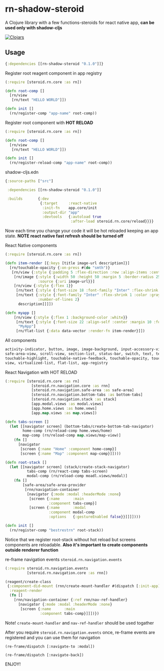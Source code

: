 # rn-shadow-steroid

A Clojure library with a few functions-steroids for react native app, **can be used only with shadow-cljs**

[![Clojars](https://img.shields.io/clojars/v/rn-shadow-steroid.svg)](https://clojars.org/rn-shadow-steroid)

## Usage

```clojure
{:dependencies [[rn-shadow-steroid "0.1.0"]]}
```

Register root reagent component in app registry

```clojure
(:require [steroid.rn.core :as rn])

(defn root-comp []
  [rn/view
   [rn/text "HELLO WORLD"]])

(defn init []
  (rn/register-comp "app-name" root-comp))
```

Register root component with **HOT RELOAD**

```clojure
(:require [steroid.rn.core :as rn])

(defn root-comp []
  [rn/view
   [rn/text "HELLO WORLD"]])

(defn init []
  (rn/register-reload-comp "app-name" root-comp))
```

shadow-cljs.edn
```clojure
{:source-paths ["src"]

 :dependencies [[rn-shadow-steroid "0.1.0"]]

 :builds       {:dev
                {:target     :react-native
                 :init-fn    app.core/init
                 :output-dir "app"
                 :devtools   {:autoload true
                              :after-load steroid.rn.core/reload}}}}
```

Now each time you change your code it will be hot reloaded keeping an app state. **NOTE react native fast refresh should be turned off**


React Native components

```clojure
(:require [steroid.rn.core :as rn])

(defn item-render [{:keys [title image-url description]}]
  [rn/touchable-opacity {:on-press #(do "smth")}
   [rn/view {:style {:padding 5 :flex-direction :row :align-items :center}}
    [rn/image {:style {:width 50 :height 50 :margin 5 :border-radius 25 :margin-right 10}
               :source {:uri image-url}}]
    [rn/view {:style {:flex 1}}
     [rn/text {:style {:font-size 18 :font-family "Inter" :flex-shrink 1}} title]
     [rn/text {:style {:font-family "Inter" :flex-shrink 1 :color :gray :margin-top 5}
               :number-of-lines 2}
      description]]]])

(defn myapp []
    [rn/view {:style {:flex 1 :background-color :white}}
     [rn/text {:style {:font-size 22 :align-self :center :margin 10 :font-family "Inter"}}
      "MyApp"]
     [rn/flat-list {:data data-vector :render-fn item-render}]])
```

All components
```clojure
activity-indicator, button, image, image-background, input-accessory-view, modal, picker, refresh-control
safe-area-view, scroll-view, section-list, status-bar, switch, text, text-input, toolbar-android
touchable-highlight, touchable-native-feedback, touchable-opacity, touchable-without-feedback
view, virtualized-list, flat-list, app-registry
```

React Navigation with HOT RELOAD

```clojure
(:require [steroid.rn.core :as rn]
            [steroid.rn.navigation.core :as rnn]
            [steroid.rn.navigation.safe-area :as safe-area]
            [steroid.rn.navigation.bottom-tabs :as bottom-tabs]
            [steroid.rn.navigation.stack :as stack]
            [app.modal.views :as modal.views]
            [app.home.views :as home.vews]
            [app.map.views :as map.views])

(defn tabs-screen []
  (let [[navigator screen] (bottom-tabs/create-bottom-tab-navigator)
        home-comp (rn/reload-comp home.vews/home)
        map-comp (rn/reload-comp map.views/map-view)]
    (fn []
      [navigator
       [screen {:name "Home" :component home-comp}]
       [screen {:name "Map" :component map-comp}]])))

(defn root-stack []
  (let [[navigator screen] (stack/create-stack-navigator)
          tabs-comp (rn/react-comp tabs-screen)
          modal-comp (rn/reload-comp moadl.views/modal)]
    (fn []
        [safe-area/safe-area-provider
         [rnn/navigation-container
          [navigator {:mode :modal :headerMode :none}
           [screen {:name      :main
                    :component tabs-comp}]
           [screen {:name      :modal
                    :component modal-comp
                    :options   {:gestureEnabled false}}]]]])))

(defn init []
  (rn/register-comp "bestrestrn" root-stack))
```

Notice that we register root-stack without hot reload but screens components are reloadable. **Also it's important to create components outside renderer function**

re-frame navigation events `steroid.rn.navigation.events`

```clojure
(:require steroid.rn.navigation.events
          [steroid.rn.navigation.core :as rnn])

(reagent/create-class
 {:component-did-mount (rnn/create-mount-handler #(dispatch [:init-app]))
  :reagent-render
  (fn []
    [rnn/navigation-container {:ref rnn/nav-ref-handler}
      [navigator {:mode :modal :headerMode :none}
       [screen {:name      :main
                :component tabs-comp}]]])})
```

Note! `create-mount-handler` and `nav-ref-handler` should be used togather

After you require `steroid.rn.navigation.events` once, re-frame events are registered and you can use them for navigation

`(re-frame/dispatch [:navigate-to :modal])`

`(re-frame/dispatch [:navigate-back])`


ENJOY!